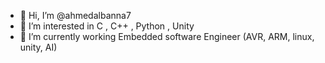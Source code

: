 - 👋 Hi, I’m @ahmedalbanna7
- 👀 I’m interested in C , C++ , Python , Unity
- 👋 I’m currently working Embedded software Engineer (AVR, ARM, linux, unity, AI)  

<!---
ahmedalbanna7/ahmedalbanna7 is a ✨ special ✨ repository because its `README.md` (this file) appears on your GitHub profile.
You can click the Preview link to take a look at your changes.
--->
